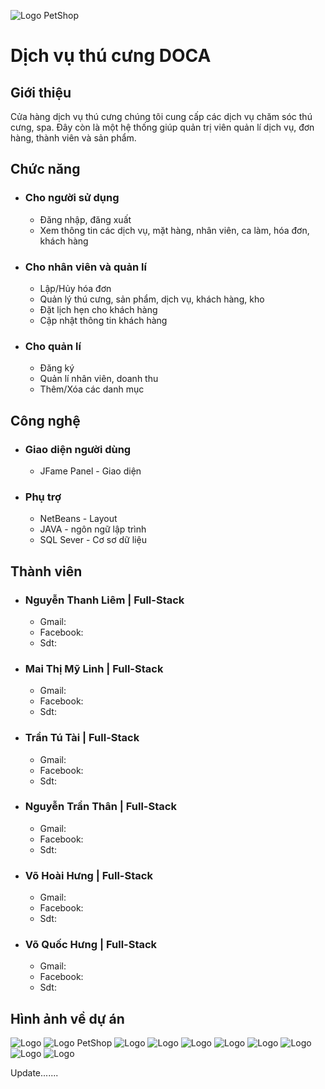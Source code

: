 ![Logo PetShop](https://i.upanh.org/2023/11/14/logob1b31ac7310879da.png)

# Dịch vụ thú cưng DOCA
## Giới thiệu
Cửa hàng dịch vụ thú cưng chúng tôi cung cấp các dịch vụ chăm sóc thú cưng, spa. Đây còn là một hệ thống giúp quản trị viên quản lí dịch vụ, đơn hàng, thành viên và sản phẩm.
## Chức năng
- ### Cho người sử dụng
    - Đăng nhập, đăng xuất
    - Xem thông tin các dịch vụ, mặt hàng, nhân viên, ca làm, hóa đơn, khách hàng
- ### Cho nhân viên và quản lí
    - Lập/Hủy hóa đơn
    - Quản lý thú cưng, sản phẩm, dịch vụ, khách hàng, kho
    - Đặt lịch hẹn cho khách hàng
    - Cập nhật thông tin khách hàng
- ### Cho quản lí
    - Đăng ký
    - Quản lí nhân viên, doanh thu
    - Thêm/Xóa các danh mục
## Công nghệ
- ### Giao diện người dùng
    - JFame Panel - Giao diện
- ### Phụ trợ
    - NetBeans - Layout
    - JAVA - ngôn ngữ lập trình
    - SQL Sever - Cơ sơ dữ liệu
## Thành viên
- ### Nguyễn Thanh Liêm | Full-Stack
    - Gmail:
    - Facebook:
    - Sdt: 
- ### Mai Thị Mỹ Linh | Full-Stack
    - Gmail:
    - Facebook:
    - Sdt: 
- ### Trần Tú Tài | Full-Stack
    - Gmail:
    - Facebook:
    - Sdt: 
- ### Nguyễn Trần Thân | Full-Stack
    - Gmail:
    - Facebook:
    - Sdt: 
- ### Võ Hoài Hưng | Full-Stack
    - Gmail:
    - Facebook:
    - Sdt: 
- ### Võ Quốc Hưng | Full-Stack
    - Gmail:
    - Facebook:
    - Sdt: 
## Hình ảnh về dự án
![Logo](https://i.upanh.org/2023/12/14/123123123d76ce43dcd319098.jpeg)
![Logo PetShop](https://i.upanh.org/2023/12/14/2287a41e-c15c-44b7-83bd-016bc5a53907e4bc8e6f33d5a5ba.jpeg)
![Logo](https://i.upanh.org/2023/12/14/4252be626d7f565e830c.jpeg)
![Logo](https://i.upanh.org/2023/12/14/1414141c57e1da7484f3a6e.jpeg)
![Logo](https://i.upanh.org/2023/12/14/4252be626d7f565e830c.jpeg)
![Logo](https://i.upanh.org/2023/12/14/1414141c57e1da7484f3a6e.jpeg)
![Logo](https://i.upanh.org/2023/12/14/12124124b15735b1a0862602.jpeg)
![Logo](https://i.upanh.org/2023/12/14/1241421449cb3eaebd5301fe.jpeg)
![Logo](https://i.upanh.org/2023/12/14/35135125b1567ff8dde1cdb3.jpeg)
![Logo](https://i.upanh.org/2023/12/14/42342342318219c0749591085.jpeg)


Update.......
